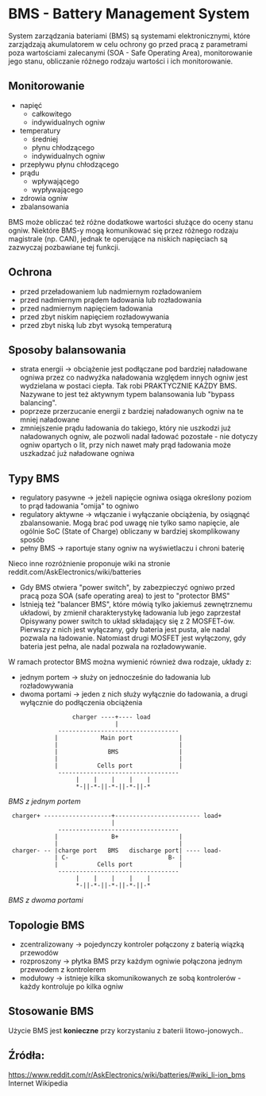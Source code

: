 # BMS - Battery Management System
System zarządzania bateriami (BMS) są systemami elektronicznymi, które zarzjądzają akumulatorem w celu ochrony go przed pracą z parametrami poza wartościami zalecanymi (SOA - Safe Operating Area), monitorowanie jego stanu, obliczanie różnego rodzaju wartości i ich monitorowanie.

## Monitorowanie
- napięć
    - całkowitego
    - indywidualnych ogniw
- temperatury
    - średniej
    - płynu chłodzącego
    - indywidualnych ogniw
- przepływu płynu chłodzącego
- prądu
    - wpływającego
    - wypływającego
- zdrowia ogniw
- zbalansowania

BMS może obliczać też różne dodatkowe wartości służące do oceny stanu ogniw.
Niektóre BMS-y mogą komunikować się przez różnego rodzaju magistrale (np. CAN), jednak te operujące na niskich napięciach są zazwyczaj pozbawiane tej funkcji.

## Ochrona
- przed przeładowaniem lub nadmiernym rozładowaniem
- przed nadmiernym prądem ładowania lub rozładowania
- przed nadmiernym napięciem ładowania
- przed zbyt niskim napięciem rozładowywania
- przed zbyt niską lub zbyt wysoką temperaturą

## Sposoby balansowania
- strata energii -> obciążenie jest podłączane pod bardziej naładowane ogniwa przez co nadwyżka naładowania względem innych ogniw jest wydzielana w postaci ciepła. Tak robi PRAKTYCZNIE KAŻDY BMS. Nazywane to jest też aktywnym typem balansowania lub "bypass balancing".
- poprzeze przerzucanie energii z bardziej naładowanych ogniw na te mniej naładowane
- zmniejszenie prądu ładowania do takiego, który nie uszkodzi już naładowanych ogniw, ale pozwoli nadal ładować pozostałe - nie dotyczy ogniw opartych o lit, przy nich nawet mały prąd ładowania może uszkadzać już naładowane ogniwa

## Typy BMS
- regulatory pasywne -> jeżeli napięcie ogniwa osiąga określony poziom to prąd ładowania "omija" to ogniwo
- regulatory aktywne -> włączanie i wyłączanie obciążenia, by osiągnąć zbalansowanie. Mogą brać pod uwagę nie tylko samo napięcie, ale ogólnie SoC (State of Charge) obliczany w bardziej skomplikowany sposób
- pełny BMS -> raportuje stany ogniw na wyświetlaczu i chroni baterię

Nieco inne rozróżnienie proponuje wiki na stronie reddit.com/AskElectronics/wiki/batteries
- Gdy BMS otwiera "power switch", by zabezpieczyć ogniwo przed pracą poza SOA (safe operating area) to jest to "protector BMS"
- Istnieją też "balancer BMS", które mówią tylko jakiemuś zewnętrznemu układowi, by zmienił charakterystykę ładowania lub jego zaprzestał
Opisywany power switch to układ składający się z 2 MOSFET-ów. Pierwszy z nich jest wyłączany, gdy bateria jest pusta, ale nadal pozwala na ładowanie. Natomiast drugi MOSFET jest wyłączony, gdy bateria jest pełna, ale nadal pozwala na rozładowywanie.

W ramach protector BMS można wymienić również dwa rodzaje, układy z:
- jednym portem -> służy on jednocześnie do ładowania lub rozładowywania
- dwoma portami -> jeden z nich służy wyłącznie do ładowania, a drugi wyłącznie do podłączenia obciążenia

```
                  charger ----+---- load
                              |
              ----------------------------------
             |            Main port             |
             |                                  |
             |              BMS                 | 
             |                                  |
             |           Cells port             |
              ----------------------------------
                   |    |    |    |    |
                   *-||-*-||-*-||-*-||-*
```
*BMS z jednym portem*

```
 charger+ -------------------+------------------------ load+
                             |
              ----------------------------------
             |               B+                 |
             |                                  |
 charger- -- |charge port   BMS   discharge port| ---- load-
             | C-                            B- |
             |           Cells port             |
              ----------------------------------
                   |    |    |    |    |
                   *-||-*-||-*-||-*-||-*
```
*BMS z dwoma portami*

## Topologie BMS
- zcentralizowany -> pojedynczy kontroler połączony z baterią wiązką przewodów
- rozproszony -> płytka BMS przy każdym ogniwie połączona jednym przewodem z kontrolerem
- modułowy -> istnieje kilka skomunikowanych ze sobą kontrolerów - każdy kontroluje po kilka ogniw

## Stosowanie BMS
Użycie BMS jest __konieczne__ przy korzystaniu z baterii litowo-jonowych..

## Źródła:
https://www.reddit.com/r/AskElectronics/wiki/batteries/#wiki_li-ion_bms
Internet
Wikipedia

